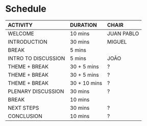 # Schedule

| **ACTIVITY** | **DURATION** | CHAIR |
| :--- | :--- | :--- |
| WELCOME | 10 mins | JUAN PABLO |
| INTRODUCTION | 30 mins | MIGUEL |
| BREAK | 5 mins | ​ |
| INTRO TO DISCUSSION | 5 mins | JOÃO |
| THEME + BREAK | 30 + 5 mins | ? |
| THEME + BREAK | 30 + 5 mins | ? |
| THEME + BREAK | 30 + 10 mins | ? |
| PLENARY DISCUSSION | 30 mins | ? |
| BREAK | 10 mins | ​ |
| NEXT STEPS | 30 mins | ? |
| CONCLUSION | 10 mins | ? |

